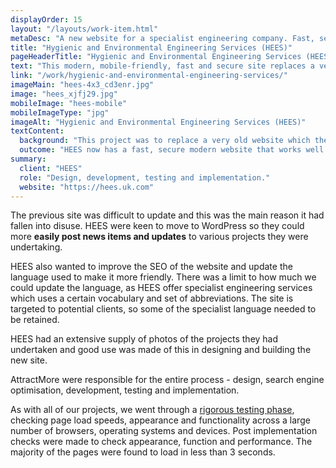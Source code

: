 ```yaml
---
displayOrder: 15
layout: "/layouts/work-item.html"
metaDesc: "A new website for a specialist engineering company. Fast, secure, mobile-friendly and easy to update."
title: "Hygienic and Environmental Engineering Services (HEES)"
pageHeaderTitle: "Hygienic and Environmental Engineering Services (HEES)"
text: "This modern, mobile-friendly, fast and secure site replaces a very old site which was difficult to update and generally reflected badly on the company. The new site was built from the ground up using WordPress. HEES wanted to use most of the text from the previous site but have it updated to more modern, accessible language. We made much more use of photos of the projects HEES had undertaken to give the site more visual interest and to demonstrate the capabilities of this specialist engineering company."
link: "/work/hygienic-and-environmental-engineering-services/"
imageMain: "hees-4x3_cd3enr.jpg"
image: "hees_xjfj29.jpg"
mobileImage: "hees-mobile"
mobileImageType: "jpg"
imageAlt: "Hygienic and Environmental Engineering Services (HEES)"
textContent:
  background: "This project was to replace a very old website which the company had had in place for over 10 years. It wasn't secure and didn't work properly on mobile phones. Some of the information on the old site was out of date and it gave a poor impression of the company, especially when compared to competitor websites."
  outcome: "HEES now has a fast, secure modern website that works well on screens of all sizes which is much more appropriate for their business."
summary:
  client: "HEES"
  role: "Design, development, testing and implementation."
  website: "https://hees.uk.com"
---
```

The previous site was difficult to update and this was the main reason it had fallen into disuse. HEES were keen to move to WordPress so they could more **easily post news items and updates** to various projects they were undertaking.

HEES also wanted to improve the SEO of the website and update the language used to make it more friendly. There was a limit to how much we could update the language, as HEES offer specialist engineering services which uses a certain vocabulary and set of abbreviations. The site is targeted to potential clients, so some of the specialist language needed to be retained.

HEES had an extensive supply of photos of the projects they had undertaken and good use was made of this in designing and building the new site.

AttractMore were responsible for the entire process - design, search engine optimisation, development, testing and implementation.

As with all of our projects, we went through a [rigorous testing phase](/services/website-creation/web-development-website-testing/), checking page load speeds, appearance and functionality across a large number of browsers, operating systems and devices. Post implementation checks were made  to check appearance, function and performance. The majority of the pages were found to load in less than 3 seconds.
